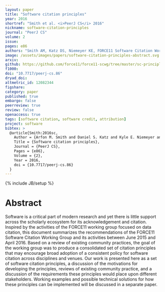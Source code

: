 ```yaml
---
layout: paper
title: "Software citation principles"
year: 2016
shortref: "Smith et al. <i>PeerJ CS</i> 2016"
nickname: software-citation-principles
journal: "PeerJ CS"
volume: 2
issue:
pages: e86
authors: "Smith AM, Katz DS, Niemeyer KE, FORCE11 Software Citation Working Group"
image: /assets/images/papers/software-citation-principles-abstract.svg
arxiv:
github: https://github.com/force11/force11-scwg/tree/master/sc-principles
f1000:
doi: "10.7717/peerj-cs.86"
dryad_doi:
altmetric_id: 12082344
figshare:
category: paper
published: true
embargo: false
peerreview: true
review: false
openaccess: true
tags: [software citation, software credit, attribution]
project: software
bibtex: >
  @article{Smith:2016sc,
    Author = {Arfon M. Smith and Daniel S. Katz and Kyle E. Niemeyer and {FORCE11 Software Citation Working Group}},
    Title = {Software citation principles},
    Journal = {PeerJ CS},
    Pages = {e86},
    Volume = {2},
    Year = 2016,
    doi = {10.7717/peerj-cs.86}
  }
---
```

{% include JB/setup %}

# Abstract

Software is a critical part of modern research and yet there is little support across the scholarly ecosystem for its acknowledgement and citation. Inspired by the activities of the FORCE11 working group focused on data citation, this document summarizes the recommendations of the FORCE11 Software Citation Working Group and its activities between June 2015 and April 2016. Based on a review of existing community practices, the goal of the working group was to produce a consolidated set of citation principles that may encourage broad adoption of a consistent policy for software citation across disciplines and venues. Our work is presented here as a set of software citation principles, a discussion of the motivations for developing the principles, reviews of existing community practice, and a discussion of the requirements these principles would place upon different stakeholders. Working examples and possible technical solutions for how these principles can be implemented will be discussed in a separate paper.

